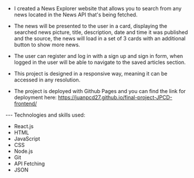 * I created a News Explorer website that allows you to search from any news located in the News API that's being fetched.
  
* The news will be presented to the user in a card, displaying the searched news picture, title, description, date and time it was published and the source, the news will load in a set of 3 cards with an additional button to show more news.
  
* The user can register and log in with a sign up and sign in form, when logged in the user will be able to navigate to the saved articles section.

* This project is designed in a responsive way, meaning it can be accessed in any resolution.

* The project is deployed with Github Pages and you can find the link for deployment here: https://juanpcd27.github.io/final-project-JPCD-frontend/

--- Technologies and skills used:

- React.js
- HTML
- JavaScript
- CSS
- Node.js
- Git
- API Fetching
- JSON
